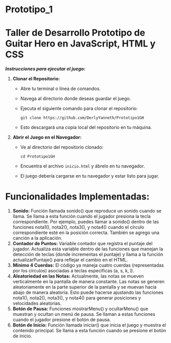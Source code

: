 # Prototipo_1
# Taller de Desarrollo Prototipo de Guitar Hero en JavaScript, HTML y CSS

***Instrucciones para ejecutar el juego:***

1. **Clonar el Repositorio:**

   - Abre tu terminal o línea de comandos.
   - Navega al directorio donde deseas guardar el juego.
   - Ejecuta el siguiente comando para clonar el repositorio:

     ```
     git clone https://github.com/DerlyYanneth/Prototipo1GH
     ```

   - Esto descargará una copia local del repositorio en tu máquina.

2. **Abrir el Juego en el Navegador:**

   - Ve al directorio del repositorio clonado:

     ```
     cd Prototipo1GH
     ```

   - Encuentra el archivo `inicio.html` y ábrelo en tu navegador. 

   - El juego debería cargarse en tu navegador y estar listo para jugar.

# Funcionalidades Implementadas:
1.   **Sonido:** Función llamada sonido() que reproduce un sonido cuando se llama. Se llama a esta función cuando el jugador presiona la tecla correspondiente. Por ejemplo, puedes llamar a sonido() dentro de las funciones nota1(), nota2(), nota3(), y nota4() cuando el círculo correspondiente esté en la posición correcta. También se agrego una canción a la aplicación.
2.   **Contador de Puntos:** Variable contador que registra el puntaje del jugador. Actualiza esta variable dentro de las funciones que manejan la detección de teclas (donde incrementas el puntaje) y llama a la función actualizarPuntaje() para reflejar el cambio en el HTML.
3.   **Mínimo 4 Cuerdas:** El código ya maneja cuatro cuerdas (representadas por los círculos) asociadas a teclas específicas (a, s, k, l).
4.   **Aleatoriedad en las Notas:** Actualmente, las notas se mueven verticalmente en la pantalla de manera constante. Las notas se generen aleatoriamente en la parte superior de la pantalla y se muevan hacia abajo de manera aleatoria. Esto puede hacerse ajustando las funciones nota1(), nota2(), nota3(), y nota4() para generar posiciones y velocidades aleatorias.
5.   **Botón de Pausa:** Funciones mostrarMenu() y ocultarMenu() que muestran y ocultan un menú de pausa. Se llaman a estas funciones cuando el jugador presione el botón de pausa.
6.   **Botón de Inicio:** Función llamada iniciar() que inicia el juego y muestra el contenido principal. Se llama a esta función cuando se presione el botón de inicio.
